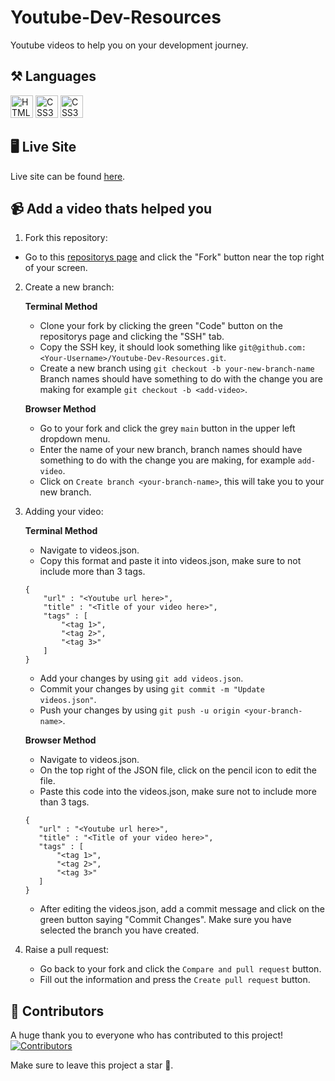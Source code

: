 # Youtube-Dev-Resources
Youtube videos to help you on your development journey.

## ⚒️ Languages

<img src="https://raw.githubusercontent.com/danielcranney/readme-generator/main/public/icons/skills/html5-colored.svg" width="36" height="36" alt="HTML5" />
<img src="https://raw.githubusercontent.com/danielcranney/readme-generator/main/public/icons/skills/css3-colored.svg" width="36" height="36" alt="CSS3" />
<img src="https://raw.githubusercontent.com/danielcranney/readme-generator/main/public/icons/skills/css3-colored.svg" width="36" height="36" alt="CSS3" />

## 🖥️ Live Site

Live site can be found <a href="https://bsodoge.github.io/Youtube-Dev-Resources/">here</a>.

## 📹 Add a video thats helped you

 1. Fork this repository:

- Go to this <a href="https://github.com/Bsodoge/Youtube-Dev-Resources">repositorys page</a> and click the "Fork" button near the top right of your screen.

 2. Create a new branch: 

    **Terminal Method**

    - Clone your fork by clicking the green "Code" button on the repositorys page and clicking the "SSH" tab.
    - Copy the SSH key, it should look something like ```git@github.com:<Your-Username>/Youtube-Dev-Resources.git```.
    - Create a new branch using ```git checkout -b your-new-branch-name``` Branch names should have something to do with the change you are making for example ```git checkout -b <add-video>```.

    **Browser Method**

    - Go to your fork and click the grey `main` button in the upper left dropdown menu.
    - Enter the name of your new branch, branch names should have something to do with the change you are making, for example ```add-video```.
    - Click on ```Create branch <your-branch-name>```, this will take you to your new branch.

3. Adding your video:

    **Terminal Method**
    
    - Navigate to videos.json.
    - Copy this format and paste it into videos.json, make sure to not include more than 3 tags.
    ```
    {
        "url" : "<Youtube url here>",
        "title" : "<Title of your video here>",
        "tags" : [
            "<tag 1>",
            "<tag 2>",
            "<tag 3>"
        ]
    }
    ```
    - Add your changes by using ```git add videos.json```.
    - Commit your changes by using ```git commit -m "Update videos.json"```.
    - Push your changes by using ```git push -u origin <your-branch-name>```.

    **Browser Method**

    - Navigate to videos.json.
    - On the top right of the JSON file, click on the pencil icon to edit the file.
    - Paste this code into the videos.json, make sure not to include more than 3 tags.
     ```
    {
        "url" : "<Youtube url here>",
        "title" : "<Title of your video here>",
        "tags" : [
            "<tag 1>",
            "<tag 2>",
            "<tag 3>"
        ]
    }
    ```
    - After editing the videos.json, add a commit message and click on the green button saying "Commit Changes". Make sure you have selected the branch you have created.

4. Raise a pull request:

    - Go back to your fork and click the `Compare and pull request` button.
    - Fill out the information and press the `Create pull request` button.

## 💪 Contributors

A huge thank you to everyone who has contributed to this project!
[![Contributors](https://contrib.rocks/image?repo=Bsodoge/Youtube-Dev-Resources)](https://github.com/Bsodoge/Youtube-Dev-Resources/graphs/contributors)


Make sure to leave this project a star 🌟.

